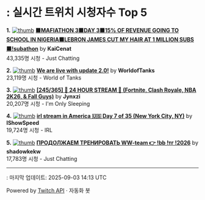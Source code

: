 # : 실시간 트위치 시청자수 Top 5

**1.** [![thumb](https://static-cdn.jtvnw.net/previews-ttv/live_user_kaicenat-320x180.jpg)](https://twitch.tv/KaiCenat)
**[🟧MAFIATHON 3🟧DAY 3🟧15% OF REVENUE GOING TO SCHOOL IN NIGERIA🟧LEBRON JAMES CUT MY HAIR AT 1 MILLION SUBS🟧!subathon](https://twitch.tv/KaiCenat)** by **KaiCenat**<br>43,335명 시청  - Just Chatting

**2.** [![thumb](https://static-cdn.jtvnw.net/previews-ttv/live_user_worldoftanks-320x180.jpg)](https://twitch.tv/WorldofTanks)
**[We are live with update 2.0!](https://twitch.tv/WorldofTanks)** by **WorldofTanks**<br>23,119명 시청  - World of Tanks

**3.** [![thumb](https://static-cdn.jtvnw.net/previews-ttv/live_user_jynxzi-320x180.jpg)](https://twitch.tv/Jynxzi)
**[[245/365] 🚨 24 HOUR STREAM 🚨 (Fortnite, Clash Royale, NBA 2K26, & Fall Guys)](https://twitch.tv/Jynxzi)** by **Jynxzi**<br>20,207명 시청  - I'm Only Sleeping

**4.** [![thumb](https://static-cdn.jtvnw.net/previews-ttv/live_user_ishowspeed-320x180.jpg)](https://twitch.tv/IShowSpeed)
**[irl stream in America 🇺🇸 Day 7 of 35 (New York City, NY)](https://twitch.tv/IShowSpeed)** by **IShowSpeed**<br>19,724명 시청  - IRL

**5.** [![thumb](https://static-cdn.jtvnw.net/previews-ttv/live_user_shadowkekw-320x180.jpg)](https://twitch.tv/shadowkekw)
**[ПРОДОЛЖАЕМ ТРЕНИРОВАТЬ WW-team 👉 !bb !тг !2026](https://twitch.tv/shadowkekw)** by **shadowkekw**<br>17,783명 시청  - Just Chatting


---
: 마지막 업데이트: 2025-09-03 14:13 UTC

Powered by [Twitch API](https://dev.twitch.tv/docs/api/reference) · 자동화 봇